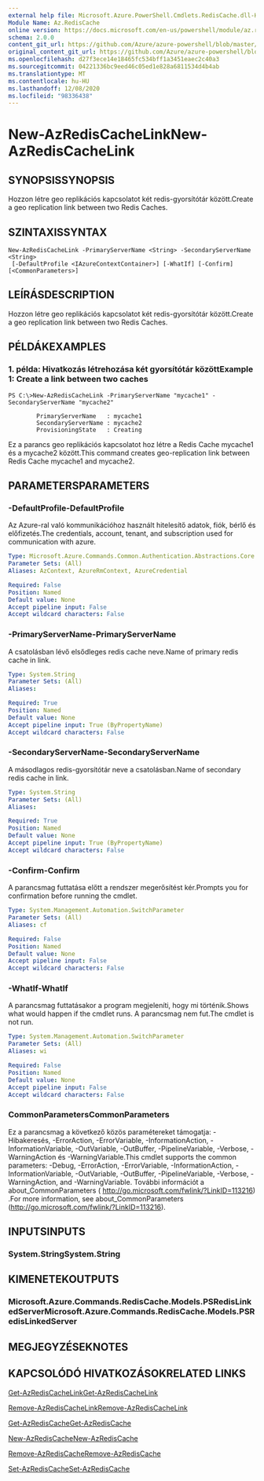 ```yaml
---
external help file: Microsoft.Azure.PowerShell.Cmdlets.RedisCache.dll-Help.xml
Module Name: Az.RedisCache
online version: https://docs.microsoft.com/en-us/powershell/module/az.rediscache/new-azrediscachelink
schema: 2.0.0
content_git_url: https://github.com/Azure/azure-powershell/blob/master/src/RedisCache/RedisCache/help/New-AzRedisCacheLink.md
original_content_git_url: https://github.com/Azure/azure-powershell/blob/master/src/RedisCache/RedisCache/help/New-AzRedisCacheLink.md
ms.openlocfilehash: d27f3ece14e18465fc534bff1a3451eaec2c40a3
ms.sourcegitcommit: 04221336bc9eed46c05ed1e828a6811534d4b4ab
ms.translationtype: MT
ms.contentlocale: hu-HU
ms.lasthandoff: 12/08/2020
ms.locfileid: "98336438"
---
```

# <span data-ttu-id="4ac9f-101">New-AzRedisCacheLink</span><span class="sxs-lookup"><span data-stu-id="4ac9f-101">New-AzRedisCacheLink</span></span>

## <span data-ttu-id="4ac9f-102">SYNOPSIS</span><span class="sxs-lookup"><span data-stu-id="4ac9f-102">SYNOPSIS</span></span>
<span data-ttu-id="4ac9f-103">Hozzon létre geo replikációs kapcsolatot két redis-gyorsítótár között.</span><span class="sxs-lookup"><span data-stu-id="4ac9f-103">Create a geo replication link between two Redis Caches.</span></span>

## <span data-ttu-id="4ac9f-104">SZINTAXIS</span><span class="sxs-lookup"><span data-stu-id="4ac9f-104">SYNTAX</span></span>

```
New-AzRedisCacheLink -PrimaryServerName <String> -SecondaryServerName <String>
 [-DefaultProfile <IAzureContextContainer>] [-WhatIf] [-Confirm] [<CommonParameters>]
```

## <span data-ttu-id="4ac9f-105">LEÍRÁS</span><span class="sxs-lookup"><span data-stu-id="4ac9f-105">DESCRIPTION</span></span>
<span data-ttu-id="4ac9f-106">Hozzon létre geo replikációs kapcsolatot két redis-gyorsítótár között.</span><span class="sxs-lookup"><span data-stu-id="4ac9f-106">Create a geo replication link between two Redis Caches.</span></span>

## <span data-ttu-id="4ac9f-107">PÉLDÁK</span><span class="sxs-lookup"><span data-stu-id="4ac9f-107">EXAMPLES</span></span>

### <span data-ttu-id="4ac9f-108">1. példa: Hivatkozás létrehozása két gyorsítótár között</span><span class="sxs-lookup"><span data-stu-id="4ac9f-108">Example 1: Create a link between two caches</span></span>
```
PS C:\>New-AzRedisCacheLink -PrimaryServerName "mycache1" -SecondaryServerName "mycache2"

        PrimaryServerName   : mycache1
        SecondaryServerName : mycache2
        ProvisioningState   : Creating
```

<span data-ttu-id="4ac9f-109">Ez a parancs geo replikációs kapcsolatot hoz létre a Redis Cache mycache1 és a mycache2 között.</span><span class="sxs-lookup"><span data-stu-id="4ac9f-109">This command creates geo-replication link between Redis Cache mycache1 and mycache2.</span></span>

## <span data-ttu-id="4ac9f-110">PARAMETERS</span><span class="sxs-lookup"><span data-stu-id="4ac9f-110">PARAMETERS</span></span>

### <span data-ttu-id="4ac9f-111">-DefaultProfile</span><span class="sxs-lookup"><span data-stu-id="4ac9f-111">-DefaultProfile</span></span>
<span data-ttu-id="4ac9f-112">Az Azure-ral való kommunikációhoz használt hitelesítő adatok, fiók, bérlő és előfizetés.</span><span class="sxs-lookup"><span data-stu-id="4ac9f-112">The credentials, account, tenant, and subscription used for communication with azure.</span></span>

```yaml
Type: Microsoft.Azure.Commands.Common.Authentication.Abstractions.Core.IAzureContextContainer
Parameter Sets: (All)
Aliases: AzContext, AzureRmContext, AzureCredential

Required: False
Position: Named
Default value: None
Accept pipeline input: False
Accept wildcard characters: False
```

### <span data-ttu-id="4ac9f-113">-PrimaryServerName</span><span class="sxs-lookup"><span data-stu-id="4ac9f-113">-PrimaryServerName</span></span>
<span data-ttu-id="4ac9f-114">A csatolásban lévő elsődleges redis cache neve.</span><span class="sxs-lookup"><span data-stu-id="4ac9f-114">Name of primary redis cache in link.</span></span>

```yaml
Type: System.String
Parameter Sets: (All)
Aliases:

Required: True
Position: Named
Default value: None
Accept pipeline input: True (ByPropertyName)
Accept wildcard characters: False
```

### <span data-ttu-id="4ac9f-115">-SecondaryServerName</span><span class="sxs-lookup"><span data-stu-id="4ac9f-115">-SecondaryServerName</span></span>
<span data-ttu-id="4ac9f-116">A másodlagos redis-gyorsítótár neve a csatolásban.</span><span class="sxs-lookup"><span data-stu-id="4ac9f-116">Name of secondary redis cache in link.</span></span>

```yaml
Type: System.String
Parameter Sets: (All)
Aliases:

Required: True
Position: Named
Default value: None
Accept pipeline input: True (ByPropertyName)
Accept wildcard characters: False
```

### <span data-ttu-id="4ac9f-117">-Confirm</span><span class="sxs-lookup"><span data-stu-id="4ac9f-117">-Confirm</span></span>
<span data-ttu-id="4ac9f-118">A parancsmag futtatása előtt a rendszer megerősítést kér.</span><span class="sxs-lookup"><span data-stu-id="4ac9f-118">Prompts you for confirmation before running the cmdlet.</span></span>

```yaml
Type: System.Management.Automation.SwitchParameter
Parameter Sets: (All)
Aliases: cf

Required: False
Position: Named
Default value: None
Accept pipeline input: False
Accept wildcard characters: False
```

### <span data-ttu-id="4ac9f-119">-WhatIf</span><span class="sxs-lookup"><span data-stu-id="4ac9f-119">-WhatIf</span></span>
<span data-ttu-id="4ac9f-120">A parancsmag futtatásakor a program megjeleníti, hogy mi történik.</span><span class="sxs-lookup"><span data-stu-id="4ac9f-120">Shows what would happen if the cmdlet runs.</span></span>
<span data-ttu-id="4ac9f-121">A parancsmag nem fut.</span><span class="sxs-lookup"><span data-stu-id="4ac9f-121">The cmdlet is not run.</span></span>

```yaml
Type: System.Management.Automation.SwitchParameter
Parameter Sets: (All)
Aliases: wi

Required: False
Position: Named
Default value: None
Accept pipeline input: False
Accept wildcard characters: False
```

### <span data-ttu-id="4ac9f-122">CommonParameters</span><span class="sxs-lookup"><span data-stu-id="4ac9f-122">CommonParameters</span></span>
<span data-ttu-id="4ac9f-123">Ez a parancsmag a következő közös paramétereket támogatja: -Hibakeresés, -ErrorAction, -ErrorVariable, -InformationAction, -InformationVariable, -OutVariable, -OutBuffer, -PipelineVariable, -Verbose, -WarningAction és -WarningVariable.</span><span class="sxs-lookup"><span data-stu-id="4ac9f-123">This cmdlet supports the common parameters: -Debug, -ErrorAction, -ErrorVariable, -InformationAction, -InformationVariable, -OutVariable, -OutBuffer, -PipelineVariable, -Verbose, -WarningAction, and -WarningVariable.</span></span> <span data-ttu-id="4ac9f-124">További információt a about_CommonParameters ( http://go.microsoft.com/fwlink/?LinkID=113216) .</span><span class="sxs-lookup"><span data-stu-id="4ac9f-124">For more information, see about_CommonParameters (http://go.microsoft.com/fwlink/?LinkID=113216).</span></span>

## <span data-ttu-id="4ac9f-125">INPUTS</span><span class="sxs-lookup"><span data-stu-id="4ac9f-125">INPUTS</span></span>

### <span data-ttu-id="4ac9f-126">System.String</span><span class="sxs-lookup"><span data-stu-id="4ac9f-126">System.String</span></span>

## <span data-ttu-id="4ac9f-127">KIMENETEK</span><span class="sxs-lookup"><span data-stu-id="4ac9f-127">OUTPUTS</span></span>

### <span data-ttu-id="4ac9f-128">Microsoft.Azure.Commands.RedisCache.Models.PSRedisLinkedServer</span><span class="sxs-lookup"><span data-stu-id="4ac9f-128">Microsoft.Azure.Commands.RedisCache.Models.PSRedisLinkedServer</span></span>

## <span data-ttu-id="4ac9f-129">MEGJEGYZÉSEK</span><span class="sxs-lookup"><span data-stu-id="4ac9f-129">NOTES</span></span>

## <span data-ttu-id="4ac9f-130">KAPCSOLÓDÓ HIVATKOZÁSOK</span><span class="sxs-lookup"><span data-stu-id="4ac9f-130">RELATED LINKS</span></span>

[<span data-ttu-id="4ac9f-131">Get-AzRedisCacheLink</span><span class="sxs-lookup"><span data-stu-id="4ac9f-131">Get-AzRedisCacheLink</span></span>](./Get-AzRedisCacheLink.md)

[<span data-ttu-id="4ac9f-132">Remove-AzRedisCacheLink</span><span class="sxs-lookup"><span data-stu-id="4ac9f-132">Remove-AzRedisCacheLink</span></span>](./Remove-AzRedisCacheLink.md)

[<span data-ttu-id="4ac9f-133">Get-AzRedisCache</span><span class="sxs-lookup"><span data-stu-id="4ac9f-133">Get-AzRedisCache</span></span>](./Get-AzRedisCache.md)

[<span data-ttu-id="4ac9f-134">New-AzRedisCache</span><span class="sxs-lookup"><span data-stu-id="4ac9f-134">New-AzRedisCache</span></span>](./New-AzRedisCache.md)

[<span data-ttu-id="4ac9f-135">Remove-AzRedisCache</span><span class="sxs-lookup"><span data-stu-id="4ac9f-135">Remove-AzRedisCache</span></span>](./Remove-AzRedisCache.md)

[<span data-ttu-id="4ac9f-136">Set-AzRedisCache</span><span class="sxs-lookup"><span data-stu-id="4ac9f-136">Set-AzRedisCache</span></span>](./Set-AzRedisCache.md)